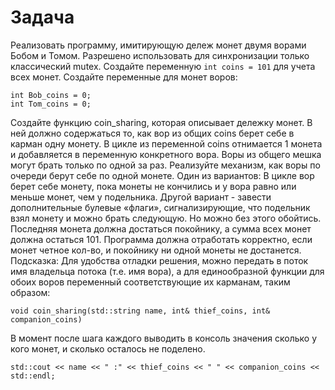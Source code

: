 # Задача
Реализовать программу, имитирующую дележ монет двумя ворами Бобом и Томом. Разрешено использовать для синхронизации только классический mutex.
Создайте переменную ```int coins = 101``` для учета всех монет.
Создайте переменные для монет воров:
```
int Bob_coins = 0;
int Tom_coins = 0;
```
Создайте функцию coin_sharing, которая описывает дележку монет. В ней должно содержаться то, как вор из общих coins берет себе в карман одну монету. В цикле из переменной coins отнимается 1 монета и добавляется в переменную конкретного вора. Воры из общего мешка могут брать только по одной за раз. 
Реализуйте механизм, как воры по очереди берут себе по одной монете. Один из вариантов: В цикле вор берет себе монету, пока монеты не кончились и у вора равно или меньше монет, чем у подельника.
Другой вариант - завести дополнительные булевые «флаги», сигнализирующие, что подельник взял монету и можно брать следующую. Но можно без этого обойтись.
Последняя монета должна достаться покойнику, а сумма всех монет должна остаться 101.
Программа должна отработать корректно, если монет четное кол-во, и покойнику ни одной монеты не достанется.
Подсказка:
Для удобства отладки решения, можно передать в поток имя владельца потока (т.е. имя вора), а для единообразной функции для обоих воров переменный соответствующие их карманам, таким образом:
```
void coin_sharing(std::string name, int& thief_coins, int& companion_coins)
```
В момент после шага каждого выводить в консоль значения сколько у кого монет, и сколько осталось не поделено.
```
std::cout << name << " :" << thief_coins << " " << companion_coins << std::endl;
```
